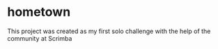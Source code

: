 # hometown
This project was created as my first solo challenge with the help of the community at Scrimba
